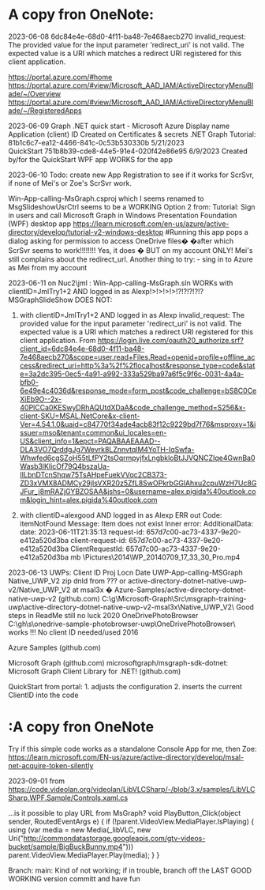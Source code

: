 #   A copy fron OneNote:


2023-06-08 
6dc84e4e-68d0-4f11-ba48-7e468aecb270
invalid_request: The provided value for the input parameter 'redirect_uri' is not valid. The expected value is a URI which matches a redirect URI registered for this client application.

https://portal.azure.com/#home
https://portal.azure.com/#view/Microsoft_AAD_IAM/ActiveDirectoryMenuBlade/~/Overview
https://portal.azure.com/#view/Microsoft_AAD_IAM/ActiveDirectoryMenuBlade/~/RegisteredApps

2023-06-09   Graph .NET quick start - Microsoft Azure
Display name	Application (client) ID	Created on	Certificates & secrets
.NET Graph Tutorial:	81b1c6c7-ea12-4466-841c-0c53b530330b	5/21/2023	
QuickStart	751b8b39-cde8-44e5-91e4-020f42e86e95	6/9/2023	Created by/for the QuickStart WPF app
			WORKS for the app

2023-06-10 
Todo: create new App Registration to see if it works for ScrSvr, if none of Mei's or Zoe's ScrSvr work.

Win-App-calling-MsGraph.csproj 
which I seems renamed to MsgSlideshowUsrCtrl
seems to be a WORKING Option 2 from:
Tutorial: Sign in users and call Microsoft Graph in Windows Presentation Foundation (WPF) desktop app <https://learn.microsoft.com/en-us/azure/active-directory/develop/tutorial-v2-windows-desktop> 
#Running this app pops a dialog asking for permission to access OneDrive files�
�after which ScrSvr seems to work!!!!!!!!
Yes, it does � BUT on my account ONLY! Mei's still complains about the redirect_url.
Another thing to try:
	- sing in to Azure as Mei from my account

2023-06-11 
on Nuc2\\jml :
Win-App-calling-MsGraph.sln WORKs with clientID=JmlTry1+2 AND logged in as Alexp!>!>!>!>!?!?!?!?!? 
MSGraphSlideShow DOES NOT:
1.    with clientID=JmlTry1+2 AND logged in as Alexp
invalid_request: The provided value for the input parameter 'redirect_uri' is not valid. The expected value is a URI which matches a redirect URI registered for this client application.
From <https://login.live.com/oauth20_authorize.srf?client_id=6dc84e4e-68d0-4f11-ba48-7e468aecb270&scope=user.read+Files.Read+openid+profile+offline_access&redirect_uri=http%3a%2f%2flocalhost&response_type=code&state=3a2dc395-0ec5-4a91-a992-333a529ba97a6f5c9f6c-0031-4a4a-bfb0-6e49e4c4036d&response_mode=form_post&code_challenge=bS8C0CeXiEb9O--2x-40PlCCa0KESwyDRhAQUtdXDaA&code_challenge_method=S256&x-client-SKU=MSAL.NetCore&x-client-Ver=4.54.1.0&uaid=c84770f34ade4acb83f12c9229bd7f76&msproxy=1&issuer=mso&tenant=common&ui_locales=en-US&client_info=1&epct=PAQABAAEAAAD--DLA3VO7QrddgJg7Wevrk8LZnnvtqlM4YoTH-IqSwfa-Whwfed6cgSZoH55tLfPY2tsOqrmpyjfxLngbkloBtJJVQNCZIqe4GwnBa0Wasb3lKIicOf79Q4bszaUa-IILbnDTcnShqw75TsAHpeFuekVVqc2CB373-ZD3xVMX8ADMCy29jIsVXR20z5ZfL8SwOPkrbGGlAhxu2cpuWzH7Uc8GJFur_j8mRAZjGYBZOSAA&jshs=0&username=alex.pigida%40outlook.com&login_hint=alex.pigida%40outlook.com> 

2.    with clientID=alexgood AND logged in as Alexp
ERR out Code: itemNotFound
Message: Item does not exist
Inner error:
	AdditionalData:
	date: 2023-06-11T21:35:13
	request-id: 657d7c00-ac73-4337-9e20-e412a520d3ba
	client-request-id: 657d7c00-ac73-4337-9e20-e412a520d3ba
ClientRequestId: 657d7c00-ac73-4337-9e20-e412a520d3ba
       mb   \Pictures\2014\WP_20140709_17_33_30_Pro.mp4 

    
2023-06-13   UWPs:
Client ID	Proj	Locn		Date
UWP-App-calling-MSGraph	Native_UWP_V2
zip dnld from ??? or active-directory-dotnet-native-uwp-v2/Native_UWP_V2 at msal3x � Azure-Samples/active-directory-dotnet-native-uwp-v2 (github.com)	C:\g\Microsoft-Graph\Src\msgraph-training-uwp\active-directory-dotnet-native-uwp-v2-msal3x\Native_UWP_V2\	Good steps in ReadMe
still no luck	2020
	OneDrivePhotoBrowser	C:\gh\s\onedrive-sample-photobrowser-uwp\OneDrivePhotoBrowser\	works !!! No client ID needed/used	2016
				

Azure Samples (github.com)

Microsoft Graph (github.com)
microsoftgraph/msgraph-sdk-dotnet: Microsoft Graph Client Library for .NET! (github.com)

QuickStart from portal:
	1. adjusts the configuration
	2. inserts the current ClientID into the code

#   :A copy fron OneNote


Try if this simple code works as a standalone Console App for me, then Zoe:  https://learn.microsoft.com/EN-us/azure/active-directory/develop/msal-net-acquire-token-silently


2023-09-01  from https://code.videolan.org/videolan/LibVLCSharp/-/blob/3.x/samples/LibVLCSharp.WPF.Sample/Controls.xaml.cs

 ...is it possible to play URL from MsGraph?
 void PlayButton_Click(object sender, RoutedEventArgs e)
 {
     if (!parent.VideoView.MediaPlayer.IsPlaying)
     {
         using (var media = new Media(_libVLC, new Uri("http://commondatastorage.googleapis.com/gtv-videos-bucket/sample/BigBuckBunny.mp4")))
             parent.VideoView.MediaPlayer.Play(media);
     }
 }

Branch: main: Kind of not working; if in trouble, branch off the LAST GOOD WORKING version committ and have fun